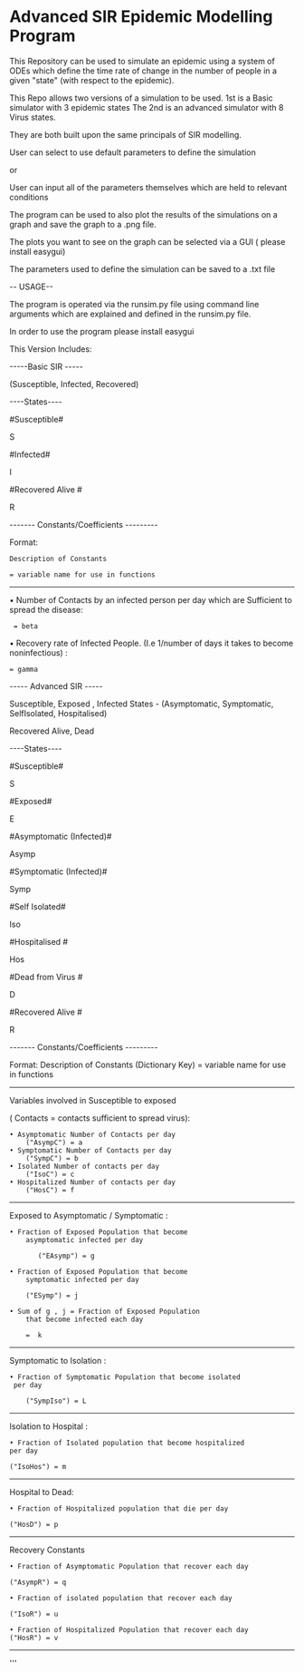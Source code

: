 # Advanced SIR Epidemic Modelling Program


This Repository can be used to simulate an epidemic using a system of ODEs which define the time rate
of change in the number of people in a given "state" (with respect to the epidemic).

This Repo allows two versions of a simulation to be used. 1st is a Basic simulator with 3 epidemic states
The 2nd is an advanced simulator with 8 Virus states.

They are both built upon the same principals of SIR modelling. 


User can select to use default parameters to define the simulation

or 

User can input all of the parameters themselves which are held to relevant conditions

The program can be used to also plot the results of the simulations on a graph and save the graph to a .png file.

The plots you want to see on the graph can be selected via a GUI ( please install easygui)

The parameters used to define the simulation can be saved to a .txt file 


-- USAGE--

The program is operated via the runsim.py file using command line arguments which are explained 
and defined in the runsim.py file.

In order to use the program please install easygui 









This Version Includes:

-----Basic SIR -----

(Susceptible, Infected, Recovered)

----States----

#Susceptible#

S

#Infected#

I

#Recovered Alive #

R


------- Constants/Coefficients ---------

Format:
	
	Description of Constants
    
    = variable name for use in functions
    
-------------------------------------------------------------

• Number of Contacts by an infected person per day which are Sufficient to spread the disease:

	 = beta
	 
• Recovery rate of Infected People. (I.e 1/number of days it takes to become noninfectious) :
  	
	= gamma
	



----- Advanced SIR -----

Susceptible, Exposed , Infected States - (Asymptomatic, Symptomatic, SelfIsolated, Hospitalised) 

Recovered Alive, Dead


----States----

#Susceptible#

S

#Exposed#

E

#Asymptomatic (Infected)#

Asymp

#Symptomatic (Infected)#

Symp

#Self Isolated#

Iso

#Hospitalised #

Hos

#Dead from Virus #

D

#Recovered Alive #

R

------- Constants/Coefficients ---------

Format:
	Description of Constants
    (Dictionary Key) = variable name for use in functions
    
-------------------------------------------------------------

Variables involved in Susceptible to exposed

( Contacts = contacts sufficient to spread virus):

	• Asymptomatic Number of Contacts per day
	    ("AsympC") = a
	• Symptomatic Number of Contacts per day
        ("SympC") = b
	• Isolated Number of contacts per day
        ("IsoC") = c
	• Hospitalized Number of contacts per day 
        ("HosC") = f
-------------------------------------------------------------
Exposed to Asymptomatic / Symptomatic :


	• Fraction of Exposed Population that become
        asymptomatic infected per day

           ("EAsymp") = g

	• Fraction of Exposed Population that become
        symptomatic infected per day

        ("ESymp") = j

	• Sum of g , j = Fraction of Exposed Population
        that become infected each day 

        =  k
-------------------------------------------------------------
Symptomatic to Isolation :

	• Fraction of Symptomatic Population that become isolated
	 per day

        ("SympIso") = L 
-------------------------------------------------------------
Isolation to Hospital :

	• Fraction of Isolated population that become hospitalized
	per day

	("IsoHos") = m
-------------------------------------------------------------
Hospital to Dead:

	• Fraction of Hospitalized population that die per day

	("HosD") = p
-------------------------------------------------------------
Recovery Constants 

	• Fraction of Asymptomatic Population that recover each day

	("AsympR") = q

	• Fraction of isolated population that recover each day

	("IsoR") = u

	• Fraction of Hospitalized Population that recover each day
	("HosR") = v
-------------------------------------------------------------

'''    
